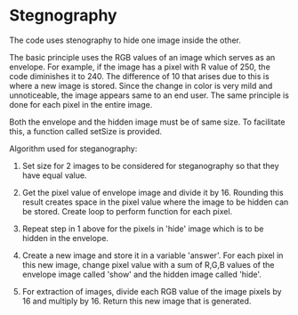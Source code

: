 # Stegnography
The code uses stenography to hide one image inside the other.

The basic principle uses the RGB values of an image which serves as an envelope. For example, if the image has a pixel with R value of 250,
the code diminishes it to 240. The difference of 10 that arises due to this is where a new image is stored. Since the change in color is 
very mild and unnoticeable, the image appears same to an end user. The same principle is done for each pixel in the entire image.

Both the envelope and the hidden image must be of same size. To facilitate this, a function called setSize is provided.

Algorithm used for steganography:

1. Set size for 2 images to be considered for steganography so that they have equal value.

2. Get the pixel value of envelope image and divide it by 16. Rounding this result creates space in the pixel value where the image to be hidden can be stored. Create loop to perform function for each pixel.

3. Repeat step in 1 above for the pixels in 'hide' image which is to be hidden in the envelope.

4. Create a new image and store it in a variable 'answer'. For each pixel in this new image, change pixel value with a sum of R,G,B values of the envelope image called 'show' and the hidden image called 'hide'.

5. For extraction of images, divide each RGB value of the image pixels by 16 and multiply by 16. Return this new image that is generated.
